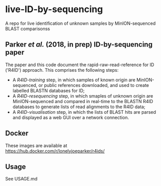 # live-ID-by-sequencing
A repo for live identification of unknown samples by MinION-sequenced BLAST comparisonss

## Parker *et al.* (2018, in prep) ID-by-sequencing paper
The paper and this code document the rapid-raw-read-reference for ID ('R4ID') approach. This comprises the following steps:

 - A *R4ID-training* step, in which samples of known origin are MinION-sequenced, or public references downloaded, and used to create labelled BLASTN databases for ID;
 - A *R4ID-resequencing* step, in which smaples of unknown origin are MinION-sequenced and compared in real-time to the BLASTN R4ID databases to generate lists of read alignments to the R4ID data;
 - A *R4ID-visualisation* step, in which the lists of BLAST hits are parsed and displayed as a web GUI over a network connection.

## Docker
These images are available at https://hub.docker.com/r/lonelyjoeparker/r4ids/

## Usage
See USAGE.md
